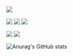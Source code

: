 ### <img src="https://img.shields.io/badge/Stack-%23121011?style=for-the-badge">

<img src="https://img.shields.io/badge/java-%23ED8B00?style=for-the-badge&logo=openjdk&logoColor=white"> <img src="https://img.shields.io/badge/springboot-6DB33F?style=for-the-badge&logo=springboot&logoColor=white">
<img src="https://img.shields.io/badge/springsecurity-6DB33F?style=for-the-badge&logo=springsecurity&logoColor=white">

<img src="https://img.shields.io/badge/mysql-4479A1?style=for-the-badge&logo=mysql&logoColor=white"> <img src="https://img.shields.io/badge/docker-2496ED?style=for-the-badge&logo=docker&logoColor=white">

![Anurag's GitHub stats](https://github-readme-stats.vercel.app/api?username=qkrehdwns032&show_icons=true&theme=vision-friendly-dark)
